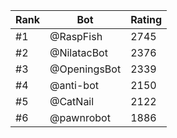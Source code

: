 Rank|Bot|Rating
---|---|---
#1|@RaspFish|2745
#2|@NilatacBot|2376
#3|@OpeningsBot|2339
#4|@anti-bot|2150
#5|@CatNail|2122
#6|@pawnrobot|1886
